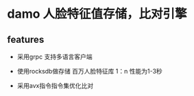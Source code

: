 #   damo 人脸特征值存储，比对引擎

##  features

- 采用grpc 支持多语言客户端

- 使用rocksdb做存储 百万人脸特征库 1：n 性能为1-3秒

- 采用avx指令指令集优化比对
